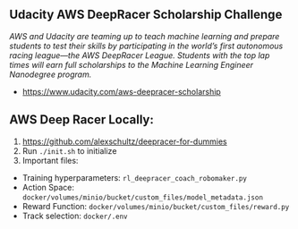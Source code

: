 ## Udacity AWS DeepRacer Scholarship Challenge

*AWS and Udacity are teaming up to teach machine learning and prepare students to test their skills by participating in the world’s first autonomous racing league—the AWS DeepRacer League. Students with the top lap times will earn full scholarships to the Machine Learning Engineer Nanodegree program.*

* https://www.udacity.com/aws-deepracer-scholarship

## AWS Deep Racer Locally:

1. https://github.com/alexschultz/deepracer-for-dummies
2. Run `./init.sh` to initialize
3. Important files:
  * Training hyperparameters:  `rl_deepracer_coach_robomaker.py`
  * Action Space: `docker/volumes/minio/bucket/custom_files/model_metadata.json`
  * Reward Function: `docker/volumes/minio/bucket/custom_files/reward.py`
  * Track selection: `docker/.env`  
